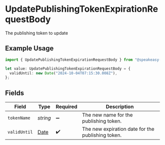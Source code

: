 # UpdatePublishingTokenExpirationRequestBody

The publishing token to update

## Example Usage

```typescript
import { UpdatePublishingTokenExpirationRequestBody } from "@speakeasy-api/speakeasy-client-sdk-typescript/sdk/models/operations";

let value: UpdatePublishingTokenExpirationRequestBody = {
  validUntil: new Date("2024-10-04T07:15:30.008Z"),
};
```

## Fields

| Field                                                                                         | Type                                                                                          | Required                                                                                      | Description                                                                                   |
| --------------------------------------------------------------------------------------------- | --------------------------------------------------------------------------------------------- | --------------------------------------------------------------------------------------------- | --------------------------------------------------------------------------------------------- |
| `tokenName`                                                                                   | *string*                                                                                      | :heavy_minus_sign:                                                                            | The new name for the publishing token.                                                        |
| `validUntil`                                                                                  | [Date](https://developer.mozilla.org/en-US/docs/Web/JavaScript/Reference/Global_Objects/Date) | :heavy_check_mark:                                                                            | The new expiration date for the publishing token.                                             |